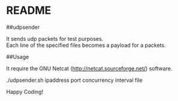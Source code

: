 README
======================================================

##udpsender

It sends udp packets for test purposes.  
Each line of the specified files becomes a payload for a packets.

##Usage

It require the GNU Netcat (http://netcat.sourceforge.net/) software.

./udpsender.sh ipaddress port concurrency interval file

Happy Coding!

